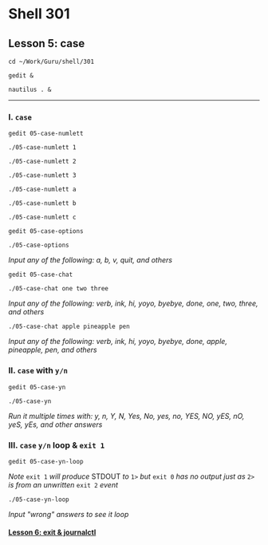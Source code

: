 # Shell 301
## Lesson 5: case

`cd ~/Work/Guru/shell/301`

`gedit &`

`nautilus . &`
___

### I. `case`

`gedit 05-case-numlett`

`./05-case-numlett 1`

`./05-case-numlett 2`

`./05-case-numlett 3`

`./05-case-numlett a`

`./05-case-numlett b`

`./05-case-numlett c`

`gedit 05-case-options`

`./05-case-options`

*Input any of the following: a, b, v, quit, and others*

`gedit 05-case-chat`

`./05-case-chat one two three`

*Input any of the following: verb, ink, hi, yoyo, byebye, done, one, two, three, and others*

`./05-case-chat apple pineapple pen`

*Input any of the following: verb, ink, hi, yoyo, byebye, done, apple, pineapple, pen, and others*

### II. `case` with `y/n`

`gedit 05-case-yn`

`./05-case-yn`

*Run it multiple times with: y, n, Y, N, Yes, No, yes, no, YES, NO, yES, nO, yeS, yEs, and other answers*

### III. `case` `y/n` loop & `exit 1`

`gedit 05-case-yn-loop`

*Note* `exit 1` *will produce* STDOUT *to* `1>` *but* `exit 0` *has no output just as* `2>` *is from an unwritten* `exit 2` *event*

`./05-case-yn-loop`

*Input "wrong" answers to see it loop*

#### [Lesson 6: exit & journalctl](https://github.com/inkVerb/guru/blob/master/301-shell/Lesson-06.md)
